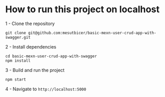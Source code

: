 # How to run this project on localhost
1 - Clone the repository
```
git clone git@github.com:mesutbicer/basic-mexn-user-crud-app-with-swagger.git
```
2 - Install dependencies
```
cd basic-mexn-user-crud-app-with-swagger
npm install
```
3 - Build and run the project
```
npm start
```
4 - Navigate to `http://localhost:5000`